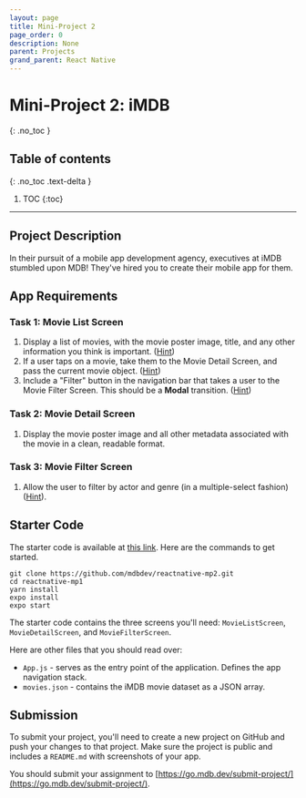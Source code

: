 ```yaml
---
layout: page
title: Mini-Project 2
page_order: 0
description: None
parent: Projects
grand_parent: React Native
---
```


# Mini-Project 2: iMDB
{: .no_toc }

## Table of contents
{: .no_toc .text-delta }

1. TOC
{:toc}

---

## Project Description
In their pursuit of a mobile app development agency, executives at iMDB stumbled upon MDB! They've hired you to create their mobile app for them.

## App Requirements
### Task 1: Movie List Screen
1. Display a list of movies, with the movie poster image, title, and any other information you think is important. ([Hint](https://reactnative.dev/docs/flatlist))
2. If a user taps on a movie, take them to the Movie Detail Screen, and pass the current movie object. ([Hint](https://reactnavigation.org/docs/params))
3. Include a "Filter" button in the navigation bar that takes a user to the Movie Filter Screen. This should be a **Modal** transition. ([Hint](https://reactnavigation.org/docs/modal))

### Task 2: Movie Detail Screen
1. Display the movie poster image and all other metadata associated with the movie in a clean, readable format.

### Task 3: Movie Filter Screen
1. Allow the user to filter by actor and genre (in a multiple-select fashion) ([Hint](https://reactnavigation.org/docs/params/#passing-params-to-a-previous-screen)).


## Starter Code
The starter code is available at [this link](https://github.com/mdbdev/reactnative-mp2.git). Here are the commands to get started.

```
git clone https://github.com/mdbdev/reactnative-mp2.git
cd reactnative-mp1
yarn install
expo install
expo start
```
The starter code contains the three screens you'll need: `MovieListScreen`, `MovieDetailScreen`, and `MovieFilterScreen`.

Here are other files that you should read over:

- `App.js` - serves as the entry point of the application. Defines the app navigation stack.
- `movies.json` - contains the iMDB movie dataset as a JSON array.

## Submission
To submit your project, you'll need to create a new project on GitHub and push your changes to that project. Make sure the project is public and includes a `README.md` with screenshots of your app.

You should submit your assignment to [https://go.mdb.dev/submit-project/](https://go.mdb.dev/submit-project/).